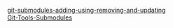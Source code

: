 

[git-submodules-adding-using-removing-and-updating](https://chrisjean.com/git-submodules-adding-using-removing-and-updating/)  
[Git-Tools-Submodules](https://git-scm.com/book/en/v2/Git-Tools-Submodules)  
